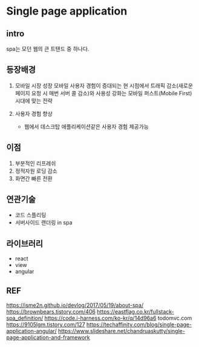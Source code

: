 # Single page application


## intro
spa는 모던 웹의 큰 트탠드 중 하나다.

## 등장배경

1. 모바일 시장 성장
모바일 사용자 경험이 증대되는 현 시점에서 트래픽 감소(새로운 페이지 요청 시 매번 서버 콜 감소)와 사용성 강화는 모바일 퍼스트(Mobile First) 시대에 맞는 전략

2. 사용자 경험 향상
    - 웹에서 데스크탑 애플리케이션같은 사용자 경험 제공가능



## 이점
1. 부분적인 리프레쉬
2. 정적자원 로딩 감소
3. 화면간 빠른 전환



## 연관기술
- 코드 스플리팅
- 서버사이드 랜더링 in spa

## 라이브러리
- react
- view
- angular


## REF
https://isme2n.github.io/devlog/2017/05/19/about-spa/
https://brownbears.tistory.com/406
https://eastflag.co.kr/fullstack-spa_definition/
https://code.i-harness.com/ko-kr/q/14d96a6
todomvc.com
https://9105lgm.tistory.com/127
https://techaffinity.com/blog/single-page-application-angular/
https://www.slideshare.net/chandruaskutty/single-page-application-and-framework